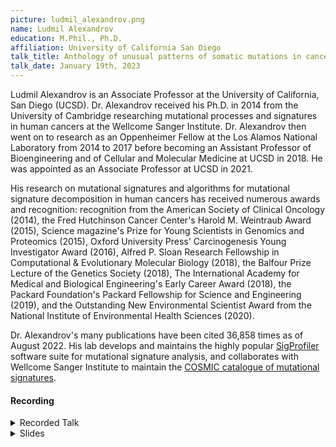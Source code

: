```yaml
---
picture: ludmil_alexandrov.png
name: Ludmil Alexandrov
education: M.Phil., Ph.D.
affiliation: University of California San Diego
talk_title: Anthology of unusual patterns of somatic mutations in cancer genomes
talk_date: January 19th, 2023
---
```


Ludmil Alexandrov is an Associate Professor at the University of California, San Diego (UCSD). Dr. Alexandrov received his Ph.D. in 2014 from the University of Cambridge researching mutational processes and signatures in human cancers at the Wellcome Sanger Institute. Dr. Alexandrov then went on to research as an Oppenheimer Fellow at the Los Alamos National Laboratory from 2014 to 2017 before becoming an Assistant Professor of Bioengineering and of Cellular and Molecular Medicine at UCSD in 2018. He was appointed as an Associate Professor at UCSD in 2021.

His research on mutational signatures and algorithms for mutational signature decomposition in human cancers has received numerous awards and recognition: recognition from the American Society of Clinical Oncology (2014), the Fred Hutchinson Cancer Center's Harold M. Weintraub Award (2015), Science magazine's Prize for Young Scientists in Genomics and Proteomics (2015), Oxford University Press' Carcinogenesis Young Investigator Award (2016), Alfred P. Sloan Research Fellowship in Computational & Evolutionary Molecular Biology (2018), the Balfour Prize Lecture of the Genetics Society (2018), The International Academy for Medical and Biological Engineering's Early Career Award (2018), the Packard Foundation's Packard Fellowship for Science and Engineering (2019), and the Outstanding New Environmental Scientist Award from the National Institute of Environmental Health Sciences (2020).

Dr. Alexandrov's many publications have been cited 36,858 times as of August 2022. His lab develops and maintains the highly popular [SigProfiler](https://cancer.sanger.ac.uk/signatures/tools/) software suite for mutational signature analysis, and collaborates with Wellcome Sanger Institute to maintain the [COSMIC catalogue of mutational signatures](https://cancer.sanger.ac.uk/signatures/).

#### Recording

<details><summary>Recorded Talk</summary>
<iframe width="640" height="360" src="https://drive.google.com/file/d/1vk_CRYSjF8Re_2TbUGGxYr9v-iudkO5j/preview" allowfullscreen allow="autoplay" style="border:none;"></iframe>
</details>
<details><summary>Slides</summary>
<iframe width="640" height="540" src="{{ site.baseurl }}/assets/speaker_slides/Alexandrov_unusual_patterns_NCI_45min.pdf" allowfullscreen style="border:none;"></iframe>
</details>
